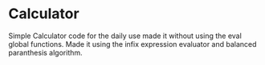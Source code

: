 # Calculator
Simple Calculator code for the daily use made it without using the eval global functions. Made it using the infix expression evaluator and balanced paranthesis algorithm.
